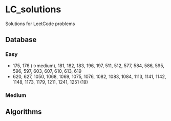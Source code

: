 # LC_solutions
Solutions for LeetCode problems

## Database
### Easy
* 175, 176 (->medium), 181, 182, 183, 196, 197, 511, 512, 577, 584, 586, 595, 596, 597, 603, 607, 610, 613, 619
* 620, 627, 1050, 1068, 1069, 1075, 1076, 1082, 1083, 1084, 1113, 1141, 1142, 1148, 1173, 1179, 1211, 1241, 1251 (19)
### Medium


## Algorithms
